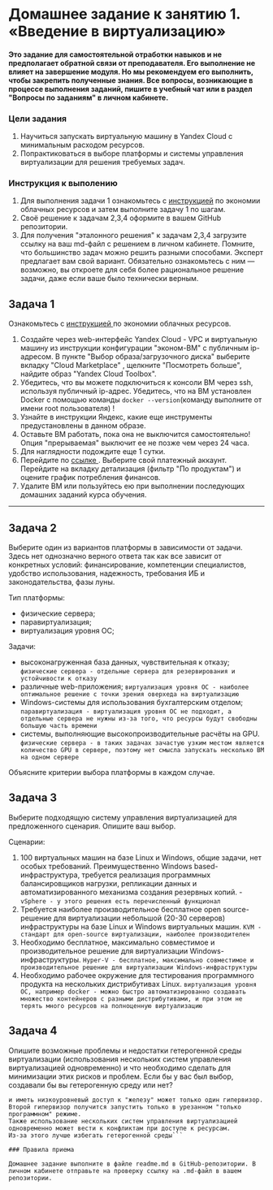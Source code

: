 
# Домашнее задание к занятию 1.  «Введение в виртуализацию»

#### Это задание для самостоятельной отработки навыков и не предполагает обратной связи от преподавателя. Его выполнение не влияет на завершение модуля. Но мы рекомендуем его выполнить, чтобы закрепить полученные знания.  Все вопросы, возникающие в процессе выполнения заданий, пишите в учебный чат или в раздел "Вопросы по заданиям" в личном кабинете.

### Цели задания
1. Научиться запускать виртуальную машину в Yandex Cloud с минимальным расходом ресурсов.
2. Попрактиковаться в выборе платформы  и системы управления виртуализации для решения требуемых задач.

### Инструкция к выполению

1. Для выполнения задачи 1 ознакомьтесь с [инструкцией](https://github.com/netology-code/devops-materials/blob/master/cloudwork.MD) по экономии облачных ресурсов и затем выполните задачу 1 по шагам.
2. Своё решение к задачам 2,3,4 оформите  в вашем GitHub репозитории.
3. Для получения "эталонного решения" к задачам 2,3,4 загрузите ссылку на ваш md-файл с решением в личном кабинете. Помните, что большинство задач можно решить разными способами. Эксперт предлагает вам свой вариант. Обязательно ознакомьтесь с ним — возможно, вы откроете для себя более рациональное решение задачи, даже если ваше было технически верным. 
   
## Задача 1

Ознакомьтесь с [инструкцией ](https://github.com/netology-code/devops-materials/blob/master/cloudwork.MD) по экономии облачных ресурсов.


1. Создайте через web-интерфейс Yandex Cloud - VPC и виртуальную машину из инструкции конфигурации "эконом-ВМ" с публичным ip-адресом. В пункте "Выбор образа/загрузочного диска" выберите вкладку "Cloud Marketplace" , щелкните "Посмотреть больше", найдите образ "Yandex Cloud Toolbox".
2. Убедитесь, что вы можете подключиться к консоли ВМ через ssh, используя публичный ip-адрес. Убедитесь, что на ВМ установлен Docker с помощью команды ```docker --version```(команду выполните от имени root пользователя) !
3. Узнайте в инструкции Яндекс, какие еще инструменты предустановлены в данном образе.
4. Оставьте ВМ работать, пока она не выключится самостоятельно! Опция "прерываемая" выключит ее не позже чем через 24 часа. 
5. Для наглядности подождите еще 1 сутки.
6. Перейдите по [ссылке ](https://console.cloud.yandex.ru/billing?section=accounts). Выберите свой платежный аккаунт. Перейдите на вкладку детализация (фильтр "По продуктам") и оцените график потребления финансов.
7. Удалите ВМ или пользуйтесь ею при выполнении последующих домашних заданий курса обучения.

---


## Задача 2

Выберите один из вариантов платформы в зависимости от задачи. Здесь нет однозначно верного ответа так как все зависит от конкретных условий: финансирование, компетенции специалистов, удобство использования, надежность, требования ИБ и законодательства, фазы луны.

Тип платформы:

- физические сервера;
- паравиртуализация;
- виртуализация уровня ОС;

Задачи:

- высоконагруженная база данных, чувствительная к отказу; ```физические сервера - отдельные сервера для резервирования и устойчивости к отказу```
- различные web-приложения; ```виртуализация уровня ОС - наиболее оптимальное решение с точки зрения оверхеда на виртуализацию```
- Windows-системы для использования бухгалтерским отделом; ```паравиртуализация - виртуализация уровня ОС не подходит, а отдельные сервера не нужны из-за того, что ресурсы будут свободны большую часть времени```
- системы, выполняющие высокопроизводительные расчёты на GPU. ```физические сервера - в таких задачах зачастую узким местом является количество GPU в сервере, поэтому нет смысла запускать несколько ВМ на одном сервере```

Объясните критерии выбора платформы в каждом случае.

## Задача 3

Выберите подходящую систему управления виртуализацией для предложенного сценария. Опишите ваш выбор.

Сценарии:

1. 100 виртуальных машин на базе Linux и Windows, общие задачи, нет особых требований. Преимущественно Windows based-инфраструктура, требуется реализация программных балансировщиков нагрузки, репликации данных и автоматизированного механизма создания резервных копий. - ```vSphere - у этого решения есть перечисленный функционал```
2. Требуется наиболее производительное бесплатное open source-решение для виртуализации небольшой (20-30 серверов) инфраструктуры на базе Linux и Windows виртуальных машин. ```KVM - стандарт для open-source виртуализации, наиболее производителен```
3. Необходимо бесплатное, максимально совместимое и производительное решение для виртуализации Windows-инфраструктуры. ```Hyper-V - бесплатное, максимально совместимое и производительное решение для виртуализации Windows-инфраструктуры```
4. Необходимо рабочее окружение для тестирования программного продукта на нескольких дистрибутивах Linux. ```виртуализация уровня ОС, например docker - можно быстро автоматизированно создавать множество контейнеров с разными дистрибутивами,
и при этом не терять много ресурсов на полноценную виртуализацию ```

## Задача 4

Опишите возможные проблемы и недостатки гетерогенной среды виртуализации (использования нескольких систем управления виртуализацией одновременно) и что необходимо сделать для минимизации этих рисков и проблем. Если бы у вас был выбор, создавали бы вы гетерогенную среду или нет?

```Если речь идёт о паравиртализации, то основная проблема - использовать аппаратные инструкции виртуализации  
и иметь низкоуровневый доступ к "железу" может только один гипервизор.
Второй гипервизор получится запустить только в урезанном "только программном" режиме.
Также использование нескольких систем управления виртуализацией одновременно может вести к конфликтам при доступе к ресурсам.
Из-за этого лучше избегать гетерогенной среды```

### Правила приема

Домашнее задание выполните в файле readme.md в GitHub-репозитории. В личном кабинете отправьте на проверку ссылку на .md-файл в вашем репозитории.
